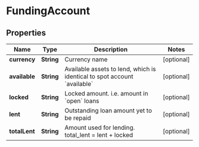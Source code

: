
# FundingAccount

## Properties

Name | Type | Description | Notes
------------ | ------------- | ------------- | -------------
**currency** | **String** | Currency name |  [optional]
**available** | **String** | Available assets to lend, which is identical to spot account &#x60;available&#x60; |  [optional]
**locked** | **String** | Locked amount. i.e. amount in &#x60;open&#x60; loans |  [optional]
**lent** | **String** | Outstanding loan amount yet to be repaid |  [optional]
**totalLent** | **String** | Amount used for lending. total_lent &#x3D; lent + locked |  [optional]

